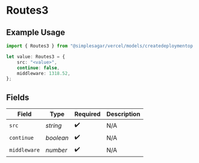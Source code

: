 # Routes3

## Example Usage

```typescript
import { Routes3 } from "@simplesagar/vercel/models/createdeploymentop.js";

let value: Routes3 = {
    src: "<value>",
    continue: false,
    middleware: 1318.52,
};
```

## Fields

| Field              | Type               | Required           | Description        |
| ------------------ | ------------------ | ------------------ | ------------------ |
| `src`              | *string*           | :heavy_check_mark: | N/A                |
| `continue`         | *boolean*          | :heavy_check_mark: | N/A                |
| `middleware`       | *number*           | :heavy_check_mark: | N/A                |
